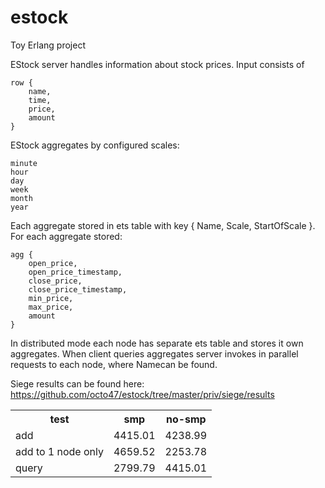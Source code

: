 estock
======

Toy Erlang project

EStock server handles information about stock prices.
Input consists of

	row {
		name,
		time,	
		price,
		amount
	}

EStock aggregates by configured scales: 

	minute
	hour
	day
	week
	month
	year

Each aggregate stored in ets table with key { Name, Scale, StartOfScale }.
For each aggregate stored:

	agg {
		open_price,
		open_price_timestamp,
		close_price,
		close_price_timestamp,
		min_price,
		max_price,
		amount
	}


In distributed mode each node has separate ets table and stores
it own aggregates. When client queries aggregates server invokes
in parallel requests to each node, where Namecan be found.

Siege results can be found here: https://github.com/octo47/estock/tree/master/priv/siege/results

<table>
<tr>
	<th>test</th><th>smp</th><th>no-smp</th>
</tr>
<tr>
	<td>add</td><td>4415.01</td><td>4238.99</td>
</tr>
<tr>
	<td>add to 1 node only</td><td>4659.52</td><td>2253.78</td>
</tr>
<tr>
	<td>query</td><td>2799.79</td><td>4415.01</td>
</tr>
</table>